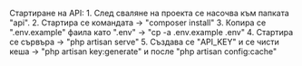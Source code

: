 Стартиране на API:
    1. След сваляне на проекта се насочва към папката "api".
    2. Стартира се командата -> "composer install"
    3. Копира се ".env.example" фаила като ".env" -> "cp -a .env.example .env"
    4. Стартира се сървъра -> "php artisan serve"
    5. Създава се "API_KEY" и се чисти кеша -> "php artisan key:generate" и после "php artisan config:cache"